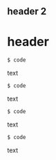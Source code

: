 ## header 2

# header

```fence
$ code
```

text

```fence
$ code
```

text

```fence
$ code
```

text

```fence
$ code
```

text
